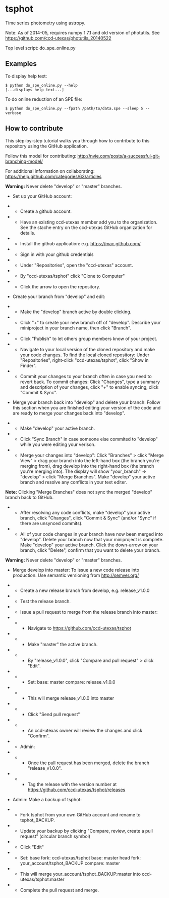 # tsphot

Time series photometry using astropy.

Note: As of 2014-05, requires numpy 1.7.1 and old version of photutils. See https://github.com/ccd-utexas/photutils_20140522

Top level script: do_spe_online.py

## Examples

To display help text:  
```
$ python do_spe_online.py --help
[...displays help text...]
```

To do online reduction of an SPE file:
```
$ python do_spe_online.py --fpath /path/to/data.spe --sleep 5 --verbose
```

## How to contribute

This step-by-step tutorial walks you through how to contribute to this repository using the GitHub application.

Follow this model for contributing: http://nvie.com/posts/a-successful-git-branching-model/

For additional information on collaborating: https://help.github.com/categories/63/articles

**Warning:** Never delete "develop" or "master" branches.

- Set up your GitHub account:
- - Create a github account.
- - Have an existing ccd-utexas member add you to the organization. See the stache entry on the ccd-utexas GitHub organization for details.
- - Install the github application: e.g. https://mac.github.com/
- - Sign in with your github credentials
- - Under "Repositories", open the "ccd-utexas" account.
- - By "ccd-utexas/tsphot" click "Clone to Computer"
- - Click the arrow to open the repository.

- Create your branch from "develop" and edit:
- - Make the "develop" branch active by double clicking.
- - Click "+" to create your new branch off of "develop". Describe your miniproject in your branch name, then click "Branch".
- - Click "Publish" to let others group members know of your project.
- - Navigate to your local version of the cloned repository and make your code changes. To find the local cloned repository: Under "Repositories", right-click "ccd-utexas/tsphot", click "Show in Finder".
- - Commit your changes to your branch often in case you need to revert back. To commit changes: Click "Changes", type a summary and description of your changes, click "+" to enable syncing, click "Commit & Sync".

- Merge your branch back into "develop" and delete your branch:
Follow this section when you are finished editing your version of the code and are ready to merge your changes back into "develop".
- - Make "develop" your active branch.
- - Click "Sync Branch" in case someone else commited to "develop" while you were editing your verison.
- - Merge your changes into "develop": Click "Branches" > click "Merge View" > drag your branch into the left-hand box (the branch you're merging from), drag develop into the right-hand box (the branch you're merging into). The display will show "your_branch" => "develop" > click "Merge Branches". Make "develop" your active branch and resolve any conflicts in your text editer.

**Note:** Clicking "Merge Branches" does not sync the merged "develop" branch back to GitHub.

- - After resolving any code conflicts, make "develop" your active branch, click "Changes", click "Commit & Sync" (and/or "Sync" if there are unsynced commits).
- - All of your code changes in your branch have now been merged into "develop". Delete your branch now that your miniproject is complete. Make "develop" your active branch. Click the down-arrow on your branch, click "Delete", confirm that you want to delete your branch.

**Warning:** Never delete "develop" or "master" branches.

- Merge develop into master:
To issue a new code release into production. Use semantic versioning from http://semver.org/
- - Create a new release branch from develop, e.g. release_v1.0.0
- - Test the release branch.
- - Issue a pull request to merge from the release branch into master:
- - - Navigate to https://github.com/ccd-utexas/tsphot
- - - Make "master" the active branch.
- - - By "release_v1.0.0", click "Compare and pull request" > click "Edit".
- - - Set:
    base: master
    compare: release_v1.0.0
- - - This will merge release_v1.0.0 into master
- - - Click "Send pull request"
- - - An ccd-utexas owner will review the changes and click "Confirm".
- - Admin: 
- - - Once the pull request has been merged, delete the branch "release_v1.0.0".
- - - Tag the release with the version number at https://github.com/ccd-utexas/tsphot/releases

- Admin: Make a backup of tsphot:
- - Fork tsphot from your own GitHub account and rename to tsphot_BACKUP.
- - Update your backup by clicking "Compare, review, create a pull request" (circular branch symbol)
- - Click "Edit"
- - Set:
    base fork: ccd-utexas/tsphot base: master
    head fork: your_account/tsphot_BACKUP compare: master
- - This will merge your_account/tsphot_BACKUP:master into ccd-utexas/tsphot:master
- - Complete the pull request and merge.
